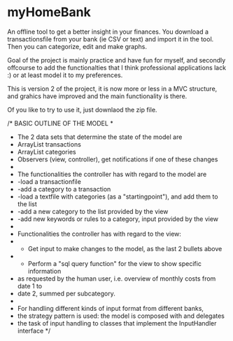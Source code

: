 # myHomeBank

An offline tool to get a better insight in your finances. You download a transactionsfile from your bank (ie CSV or text) and import it in the tool. Then you can categorize, edit and make graphs.

Goal of the project is mainly practice and have fun for myself, and secondly offcourse to add the functionalties that I think professional applications lack :) or at least model it to my preferences.

This is version 2 of the project, it is now more or less in a MVC structure, and grahics have improved and the main functionality is there.  

Of you like to try to use it, just downlaod the zip file.


/* BASIC OUTLINE OF THE MODEL
 * 
 * The 2 data sets that determine the state of the model are
 * ArrayList<Transaction> transactions
 * ArrayList<Category> categories
 * Observers (view, controller), get notifications if one of these changes
 * 
 * The functionalities the controller has with regard to the model are
 * 	-load a transactionfile
 * 	-add a category to a transaction
 * 	-load a textfile with categories (as a "startingpoint"), and add them to the list
 * 	-add a new category to the list provided by the view
 * 	-add new keywords or rules to a category, input provided by the view
 * 
 * Functionalities the controller has with regard to the view:
 * 	- Get input to make changes to the model, as the last 2 bullets above
 * 	- Perform a "sql query function" for the view to show specific information 
 * as requested by the human user, i.e. overview of monthly costs from date 1 to 
 * date 2, summed per subcategory.
 *  
 * For handling different kinds of input format from different banks, 
 * the strategy pattern is used: the model is composed with and delegates 
 * the task of input handling to classes that implement the InputHandler interface
 */
